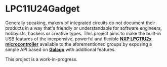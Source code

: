 LPC11U24Gadget
==============

Generally speaking, makers of integrated circuits do not document their products in a way
that's friendly or understandable for software engineers, hobbyists, hackers or creative
types.  This project aims to make the built-in USB features of the inexpensive, powerful
and flexible [**NXP LPC11U2x microcontroller**](http://www.nxp.com/products/microcontrollers/cortex_m0_m0/LPC11U24FHI33.html)
available to the aforementioned groups by exposing a simple API based on [**Galago**](http://github.com/OutbreakInc/Galago)
with additional features.


This project is a work-in-progress.
